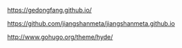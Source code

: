 https://gedongfang.github.io/


https://github.com/jiangshanmeta/jiangshanmeta.github.io

http://www.gohugo.org/theme/hyde/